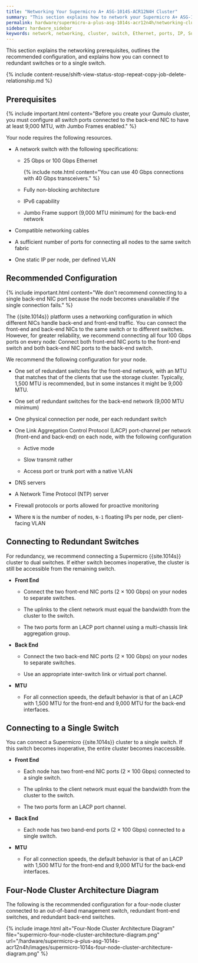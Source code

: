 ```yaml
---
title: "Networking Your Supermicro A+ ASG-1014S-ACR12N4H Cluster"
summary: "This section explains how to network your Supermicro A+ ASG-1014S-ACR12N4H cluster."
permalink: hardware/supermicro-a-plus-asg-1014s-acr12n4h/networking-cluster.html
sidebar: hardware_sidebar
keywords: network, networking, cluster, switch, Ethernet, ports, IP, Supermicro 1014S, ACR12N4H
---
```


This section explains the networking prerequisites, outlines the recommended configuration, and explains how you can connect to redundant switches or to a single switch.

<!--{% include content-reuse/see-technical-specifications.md %}-->
{% include content-reuse/shift-view-status-stop-repeat-copy-job-delete-relationship.md %}

##  Prerequisites
{% include important.html content="Before you create your Qumulo cluster, you must configure all switch ports connected to the back-end NIC to have at least 9,000 MTU, with Jumbo Frames enabled." %}

Your node requires the following resources.
* A network switch with the following specifications:

  * 25 Gbps or 100 Gbps Ethernet
   
    {% include note.html content="You can use 40 Gbps connections with 40 Gbps transceivers." %}

  * Fully non-blocking architecture

  * IPv6 capability

  * Jumbo Frame support (9,000 MTU minimum) for the back-end network

* Compatible networking cables

* A sufficient number of ports for connecting all nodes to the same switch fabric

* One static IP per node, per defined VLAN


## Recommended Configuration
{% include important.html content="We don't recommend connecting to a single back-end NIC port because the node becomes unavailable if the single connection fails." %}

The {{site.1014s}} platform uses a networking configuration in which different NICs handle back-end and front-end traffic. You can connect the front-end and back-end NICs to the same switch or to different switches. However, for greater reliability, we recommend connecting all four 100 Gbps ports on every node: Connect both front-end NIC ports to the front-end switch and both back-end NIC ports to the back-end switch.

We recommend the following configuration for your node.

* One set of redundant switches for the front-end network, with an MTU that matches that of the clients that use the storage cluster. Typically, 1,500 MTU is recommended, but in some instances it might be 9,000 MTU.

* One set of redundant switches for the back-end network (9,000 MTU minimum)

* One physical connection per node, per each redundant switch

* One Link Aggregation Control Protocol (LACP) port-channel per network (front-end and back-end) on each node, with the following configuration

  * Active mode

  * Slow transmit rather

  * Access port or trunk port with a native VLAN

* DNS servers

* A Network Time Protocol (NTP) server

* Firewall protocols or ports allowed for proactive monitoring

* Where `N` is the number of nodes, `N-1` floating IPs per node, per client-facing VLAN


## Connecting to Redundant Switches
For redundancy, we recommend connecting a Supermicro {{site.1014s}} cluster to dual switches. If either switch becomes inoperative, the cluster is still be accessible from the remaining switch.

* **Front End**

  * Connect the two front-end NIC ports (2 &#215; 100 Gbps) on your nodes to separate switches.

  * The uplinks to the client network must equal the bandwidth from the cluster to the switch.

  * The two ports form an LACP port channel using a multi-chassis link aggregation group.

* **Back End**

  * Connect the two back-end NIC ports (2 &#215; 100 Gbps) on your nodes to separate switches.

  * Use an appropriate inter-switch link or virtual port channel.

* **MTU**

  * For all connection speeds, the default behavior is that of an LACP with 1,500 MTU for the front-end and 9,000 MTU for the back-end interfaces.


## Connecting to a Single Switch
You can connect a Supermicro {{site.1014s}} cluster to a single switch. If this switch becomes inoperative, the entire cluster becomes inaccessible.

* **Front End**

  * Each node has two front-end NIC ports (2 &#215; 100 Gbps) connected to a single switch.

  * The uplinks to the client network must equal the bandwidth from the cluster to the switch.

  * The two ports form an LACP port channel. 

* **Back End**

  * Each node has two band-end ports (2 &#215; 100 Gbps) connected to a single switch.

* **MTU**

  * For all connection speeds, the default behavior is that of an LACP with 1,500 MTU for the front-end and 9,000 MTU for the back-end interfaces.


## Four-Node Cluster Architecture Diagram
The following is the recommended configuration for a four-node cluster connected to an out-of-band management switch, redundant front-end switches, and redundant back-end switches.

{% include image.html alt="Four-Node Cluster Architecture Diagram" file="supermicro-four-node-cluster-architecture-diagram.png" url="/hardware/supermicro-a-plus-asg-1014s-acr12n4h/images/supermicro-1014s-four-node-cluster-architecture-diagram.png" %}

